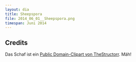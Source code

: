 ```yaml
---
layout: dia
title: Sheepspora
file: 2014_06_01__Sheepspora.png
timespan: Juni 2014
---
```


## Credits

Das Schaf ist ein [Public Domain-Clipart von TheStructorr](http://openclipart.org/detail/1744/sheep-by-thestructorr). Mäh!
